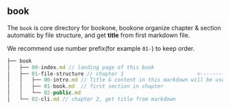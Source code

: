 ## book

The `book` is core directory for bookone, bookone organize chapter & section automatic by file structure, and get **title** from first markdown file.

We recommend use number prefix(for example `01-`) to keep order.

```js
├── book
│   ├── 00-index.md // landing page of this book
│   ├── 01-file-structure // chapter 1                        <-----------------|
│   │   ├── 00-intro.md // Title & content in this markdown will be used here --|
│   │   ├── 01-book.md  // first section in chapter
│   │   └── 02-public.md
│   └── 02-cli.md // chapter 2, get title from markdown
```
